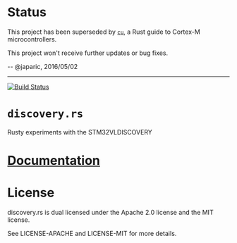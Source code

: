 # Status

This project has been superseded by [`cu`], a Rust guide to Cortex-M microcontrollers.

This project won't receive further updates or bug fixes.

[`cu`]: https://github.com/japaric/cu

-- @japaric, 2016/05/02

---

[![Build Status][status]](https://travis-ci.org/japaric/discovery.rs)

# `discovery.rs`

Rusty experiments with the STM32VLDISCOVERY

# [Documentation][docs]

# License

discovery.rs is dual licensed under the Apache 2.0 license and the MIT license.

See LICENSE-APACHE and LICENSE-MIT for more details.

[docs]: http://japaric.github.io/discovery.rs/discovery/
[status]: https://travis-ci.org/japaric/discovery.rs.svg?branch=master
